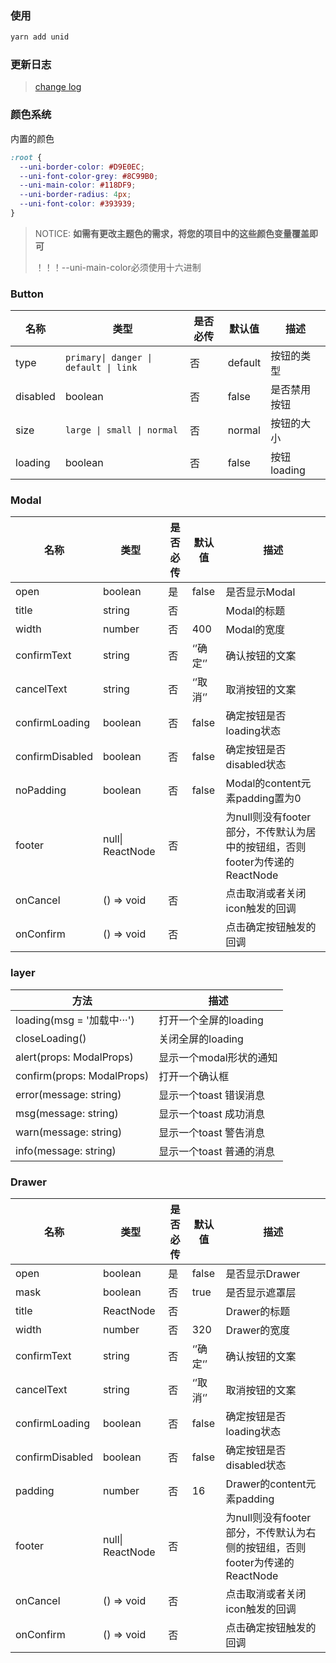 ### 使用

```bash
yarn add unid
```

### 更新日志

> [change log](https://gitee.com/unisolution_cn/components-react/blob/master/CHANGELOG.zh-CN.md)

### 颜色系统

内置的颜色

```css
:root {
  --uni-border-color: #D9E0EC;
  --uni-font-color-grey: #8C99B0;
  --uni-main-color: #118DF9;
  --uni-border-radius: 4px;
  --uni-font-color: #393939;
}
```

> NOTICE: **如需有更改主题色的需求，将您的项目中的这些颜色变量覆盖即可**
>
> ！！！--uni-main-color必须使用十六进制

### Button

| 名称     | 类型                                 | 是否必传 | 默认值  | 描述         |
| -------- | ------------------------------------ | -------- | ------- | ------------ |
| type     | `primary\| danger \| default \| link` | 否       | default | 按钮的类型   |
| disabled | boolean                              | 否       | false   | 是否禁用按钮 |
| size     | `large \| small \| normal`           | 否       | normal  | 按钮的大小   |
| loading  | boolean                              | 否       | false   | 按钮loading  |

### Modal

| 名称            | 类型             | 是否必传 | 默认值       | 描述                                                                        |
| --------------- | ---------------- | -------- | ------------ | --------------------------------------------------------------------------- |
| open            | boolean          | 是       | false        | 是否显示Modal                                                               |
| title           | string           | 否       |              | Modal的标题                                                                 |
| width           | number           | 否       | 400          | Modal的宽度                                                                 |
| confirmText     | string           | 否       | ‘’确定‘’ | 确认按钮的文案                                                              |
| cancelText      | string           | 否       | ‘’取消‘’ | 取消按钮的文案                                                              |
| confirmLoading  | boolean          | 否       | false        | 确定按钮是否loading状态                                                     |
| confirmDisabled | boolean          | 否       | false        | 确定按钮是否disabled状态                                                    |
| noPadding       | boolean          | 否       | false        | Modal的content元素padding置为0                                              |
| footer          | null\| ReactNode | 否       |              | 为null则没有footer部分，不传默认为居中的按钮组，否则footer为传递的ReactNode |
| onCancel        | () => void       | 否       |              | 点击取消或者关闭icon触发的回调                                              |
| onConfirm       | () => void       | 否       |              | 点击确定按钮触发的回调                                                      |

### layer

| 方法                          | 描述                     |
| ----------------------------- | ------------------------ |
| loading(msg = '加载中···') | 打开一个全屏的loading    |
| closeLoading()                | 关闭全屏的loading        |
| alert(props: ModalProps)      | 显示一个modal形状的通知  |
| confirm(props: ModalProps)    | 打开一个确认框           |
| error(message: string)        | 显示一个toast 错误消息   |
| msg(message: string)          | 显示一个toast 成功消息   |
| warn(message: string)         | 显示一个toast 警告消息   |
| info(message: string)         | 显示一个toast 普通的消息 |

### Drawer

| 名称            | 类型             | 是否必传 | 默认值       | 描述                                                                        |
| --------------- | ---------------- | -------- | ------------ | --------------------------------------------------------------------------- |
| open            | boolean          | 是       | false        | 是否显示Drawer                                                              |
| mask            | boolean          | 否       | true         | 是否显示遮罩层                                                              |
| title           | ReactNode        | 否       |              | Drawer的标题                                                                |
| width           | number           | 否       | 320          | Drawer的宽度                                                                |
| confirmText     | string           | 否       | ‘’确定‘’ | 确认按钮的文案                                                              |
| cancelText      | string           | 否       | ‘’取消‘’ | 取消按钮的文案                                                              |
| confirmLoading  | boolean          | 否       | false        | 确定按钮是否loading状态                                                     |
| confirmDisabled | boolean          | 否       | false        | 确定按钮是否disabled状态                                                    |
| padding         | number           | 否       | 16           | Drawer的content元素padding                                                  |
| footer          | null\| ReactNode | 否       |              | 为null则没有footer部分，不传默认为右侧的按钮组，否则footer为传递的ReactNode |
| onCancel        | () => void       | 否       |              | 点击取消或者关闭icon触发的回调                                              |
| onConfirm       | () => void       | 否       |              | 点击确定按钮触发的回调                                                      |
